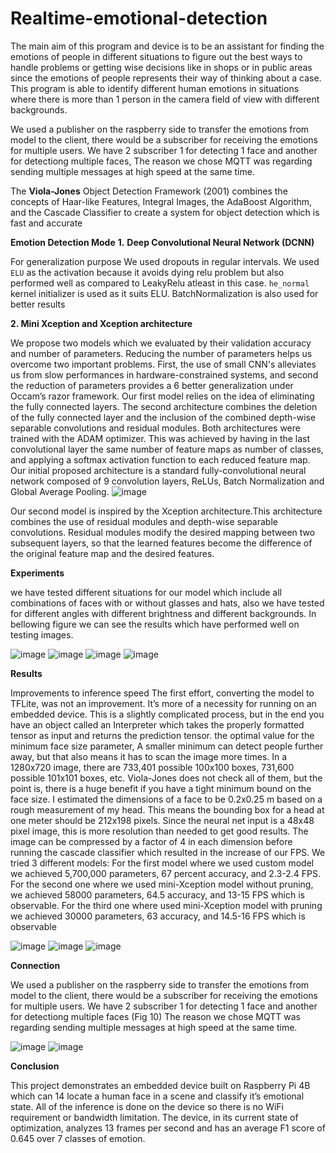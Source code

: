 # Realtime-emotional-detection
The main aim of this program and device is to be an assistant for finding the emotions of people in different situations to figure out the best ways to handle problems or getting wise decisions like in shops or in public areas since the emotions of people represents their way of thinking about a case. This program is able to identify different human emotions in situations where there is more than 1 person in the camera field of view with different backgrounds. 


We used a publisher on the raspberry side to transfer the emotions from model to the client, there would be a subscriber for receiving the emotions for multiple users. We have 2 subscriber 1 for detecting 1 face and another for detectiong multiple faces, The reason we chose MQTT was regarding sending multiple messages at high speed at the same time.

The **Viola-Jones** Object Detection Framework (2001) combines the concepts of Haar-like Features, Integral Images, the AdaBoost Algorithm, and the Cascade Classifier to create a system for object detection which is fast and accurate


**Emotion Detection Mode**
**1.** **Deep Convolutional Neural Network (DCNN)**

For generalization purpose We used dropouts in regular intervals. We used `ELU` as the activation because it avoids dying relu problem but also performed well as compared to LeakyRelu atleast in this case. `he_normal` kernel initializer is used as it suits ELU. BatchNormalization is also used for better results

**2. Mini Xception and Xception architecture**

We propose two models which we evaluated by their validation accuracy and number of parameters. Reducing the number of parameters helps us overcome two important problems. First, the use of small CNN's alleviates us from slow performances in hardware-constrained systems, and second the reduction of parameters provides a 6 better generalization under Occam’s razor framework. Our first model relies on the idea of eliminating the fully connected layers. The second architecture combines the deletion of the fully connected layer and the inclusion of the combined depth-wise separable convolutions and residual modules. Both architectures were trained with the ADAM optimizer. This was achieved by having in the last convolutional layer the same number of feature maps as number of classes, and applying a softmax activation function to each reduced feature map. Our initial proposed architecture is a standard fully-convolutional neural network composed of 9 convolution layers, ReLUs, Batch Normalization and Global Average Pooling.
![image](https://user-images.githubusercontent.com/32436413/176880949-ff413aad-a605-4dfb-9d45-d29b4deb470b.png)

Our second model is inspired by the Xception architecture.This architecture combines the use of residual modules and depth-wise separable convolutions. Residual modules modify the desired mapping between two subsequent layers, so that the learned features become the difference of the original feature map and the desired features.

**Experiments**

we have tested different situations for our model which include all
combinations of faces with or without glasses and hats, also we have tested for
different angles with different brightness and different backgrounds.
In bellowing figure we can see the results which have performed well on testing
images.

![image](https://user-images.githubusercontent.com/32436413/176880031-11bc0aad-0a54-419a-a5a1-31e655f7a811.png)
![image](https://user-images.githubusercontent.com/32436413/176880168-c7f98dcf-cf09-4a7b-8257-d7f1e52d1caf.png)
![image](https://user-images.githubusercontent.com/32436413/176880206-bb9ad907-e420-487e-8492-9edeb5a91dcb.png)
![image](https://user-images.githubusercontent.com/32436413/176880256-a4e03d76-ba0c-4cd9-92ff-22a520343221.png)


**Results** 

Improvements to inference speed The first effort, converting the model to TFLite, was not an improvement. It’s more of a necessity for running on an embedded device. This is a slightly complicated process, but in the end you have an object called an Interpreter which takes the properly formatted tensor as input and returns the prediction tensor.
the optimal value for the minimum face size parameter, A smaller minimum can detect people further away, but that also means it has to scan the image more times. In a 1280x720 image, there are 733,401 possible 100x100 boxes, 731,600 possible 101x101 boxes, etc. Viola-Jones does not check all of them, but the point is, there is a huge benefit if you have a tight minimum bound on the face size. 
I estimated the dimensions of a face to be 0.2x0.25 m based on a rough measurement of my head. This means the bounding box for a head at one meter should be 212x198 pixels. Since the neural net input is a 48x48 pixel image, this is more resolution than needed to get good results. The image can be compressed by a factor of 4 in each dimension before running the cascade classifier which resulted in the increase of our FPS. We tried 3 different models: For the first model where we used custom model we achieved 5,700,000 parameters, 67 percent accuracy, and 2.3-2.4 FPS. 
For the second one where we used mini-Xception model without pruning, we achieved 58000 parameters, 64.5 accuracy, and 13-15 FPS which is observable. For the third one where used mini-Xception model with pruning we achieved 30000 parameters, 63 accuracy, and 14.5-16 FPS which is observable

![image](https://user-images.githubusercontent.com/32436413/176880547-674de1f3-4b63-4d19-907a-9b66d469e9d4.png)
![image](https://user-images.githubusercontent.com/32436413/176880583-2cb7580c-26c9-454d-b0d2-30fa082cd8ef.png)
![image](https://user-images.githubusercontent.com/32436413/176880627-91a04430-c822-4803-af35-0f184daf0a52.png)

**Connection** 

We used a publisher on the raspberry side to transfer the emotions from model to the client, there would be a subscriber for receiving the emotions for multiple users. We have 2 subscriber 1 for detecting 1 face and another for detectiong multiple faces (Fig 10) The reason we chose MQTT was regarding sending multiple messages at high speed at the same time.

![image](https://user-images.githubusercontent.com/32436413/176880761-3810ce82-63bb-4a9a-9034-1f4c2a648cde.png)
![image](https://user-images.githubusercontent.com/32436413/176880792-87e1a480-e11b-4b6f-a4ac-d9a2e3db067d.png)

**Conclusion**


This project demonstrates an embedded device built on Raspberry Pi 4B which can 14 locate a human face in a scene and classify it’s emotional state. All of the inference is done on the device so there is no WiFi requirement or bandwidth limitation. The device, in its current state of optimization, analyzes 13 frames per second and has an average F1 score of 0.645 over 7 classes of emotion.


